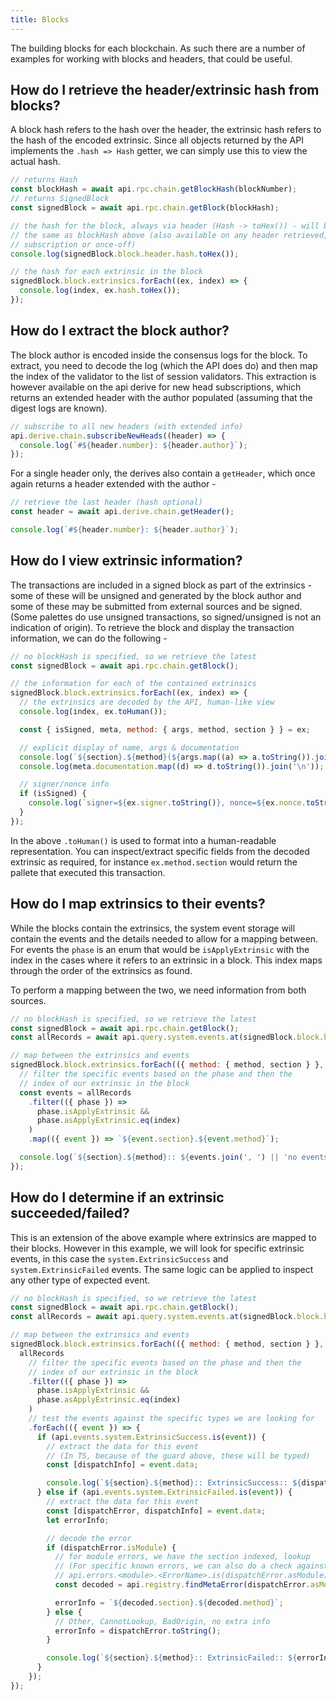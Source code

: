 ```yaml
---
title: Blocks
---
```


The building blocks for each blockchain. As such there are a number of examples for working with blocks and headers, that could be useful.


## How do I retrieve the header/extrinsic hash from blocks?

A block hash refers to the hash over the header, the extrinsic hash refers to the hash of the encoded extrinsic. Since all objects returned by the API implements the `.hash => Hash` getter, we can simply use this to view the actual hash.

```js
// returns Hash
const blockHash = await api.rpc.chain.getBlockHash(blockNumber);
// returns SignedBlock
const signedBlock = await api.rpc.chain.getBlock(blockHash);

// the hash for the block, always via header (Hash -> toHex()) - will be
// the same as blockHash above (also available on any header retrieved,
// subscription or once-off)
console.log(signedBlock.block.header.hash.toHex());

// the hash for each extrinsic in the block
signedBlock.block.extrinsics.forEach((ex, index) => {
  console.log(index, ex.hash.toHex());
});
```


## How do I extract the block author?

The block author is encoded inside the consensus logs for the block. To extract, you need to decode the log (which the API does do) and then map the index of the validator to the list of session validators. This extraction is however available on the api derive for new head subscriptions, which returns an extended header with the author populated (assuming that the digest logs are known).

```js
// subscribe to all new headers (with extended info)
api.derive.chain.subscribeNewHeads((header) => {
  console.log(`#${header.number}: ${header.author}`);
});
```

For a single header only, the derives also contain a `getHeader`, which once again returns a header extended with the author -

```js
// retrieve the last header (hash optional)
const header = await api.derive.chain.getHeader();

console.log(`#${header.number}: ${header.author}`);
```


## How do I view extrinsic information?

The transactions are included in a signed block as part of the extrinsics - some of these will be unsigned and generated by the block author and some of these may be submitted from external sources and be signed. (Some palettes do use unsigned transactions, so signed/unsigned is not an indication of origin). To retrieve the block and display the transaction information, we can do the following -

```js
// no blockHash is specified, so we retrieve the latest
const signedBlock = await api.rpc.chain.getBlock();

// the information for each of the contained extrinsics
signedBlock.block.extrinsics.forEach((ex, index) => {
  // the extrinsics are decoded by the API, human-like view
  console.log(index, ex.toHuman());

  const { isSigned, meta, method: { args, method, section } } = ex;

  // explicit display of name, args & documentation
  console.log(`${section}.${method}(${args.map((a) => a.toString()).join(', ')})`);
  console.log(meta.documentation.map((d) => d.toString()).join('\n'));

  // signer/nonce info
  if (isSigned) {
    console.log(`signer=${ex.signer.toString()}, nonce=${ex.nonce.toString()}`);
  }
});
```

In the above `.toHuman()` is used to format into a human-readable representation. You can inspect/extract specific fields from the decoded extrinsic as required, for instance `ex.method.section` would return the pallete that executed this transaction.


## How do I map extrinsics to their events?

While the blocks contain the extrinsics, the system event storage will contain the events and the details needed to allow for a mapping between. For events the `phase` is an enum that would be `isApplyExtrinsic` with the index in the cases where it refers to an extrinsic in a block. This index maps through the order of the extrinsics as found.

To perform a mapping between the two, we need information from both sources.

```js
// no blockHash is specified, so we retrieve the latest
const signedBlock = await api.rpc.chain.getBlock();
const allRecords = await api.query.system.events.at(signedBlock.block.header.hash);

// map between the extrinsics and events
signedBlock.block.extrinsics.forEach(({ method: { method, section } }, index) => {
  // filter the specific events based on the phase and then the
  // index of our extrinsic in the block
  const events = allRecords
    .filter(({ phase }) =>
      phase.isApplyExtrinsic &&
      phase.asApplyExtrinsic.eq(index)
    )
    .map(({ event }) => `${event.section}.${event.method}`);

  console.log(`${section}.${method}:: ${events.join(', ') || 'no events'}`);
});
```


## How do I determine if an extrinsic succeeded/failed?

This is an extension of the above example where extrinsics are mapped to their blocks. However in this example, we will look for specific extrinsic events, in this case the `system.ExtrinsicSuccess` and `system.ExtrinsicFailed` events. The same logic can be applied to inspect any other type of expected event.

```js
// no blockHash is specified, so we retrieve the latest
const signedBlock = await api.rpc.chain.getBlock();
const allRecords = await api.query.system.events.at(signedBlock.block.header.hash);

// map between the extrinsics and events
signedBlock.block.extrinsics.forEach(({ method: { method, section } }, index) => {
  allRecords
    // filter the specific events based on the phase and then the
    // index of our extrinsic in the block
    .filter(({ phase }) =>
      phase.isApplyExtrinsic &&
      phase.asApplyExtrinsic.eq(index)
    )
    // test the events against the specific types we are looking for
    .forEach(({ event }) => {
      if (api.events.system.ExtrinsicSuccess.is(event)) {
        // extract the data for this event
        // (In TS, because of the guard above, these will be typed)
        const [dispatchInfo] = event.data;

        console.log(`${section}.${method}:: ExtrinsicSuccess:: ${dispatchInfo.toHuman()}`);
      } else if (api.events.system.ExtrinsicFailed.is(event)) {
        // extract the data for this event
        const [dispatchError, dispatchInfo] = event.data;
        let errorInfo;

        // decode the error
        if (dispatchError.isModule) {
          // for module errors, we have the section indexed, lookup
          // (For specific known errors, we can also do a check against the
          // api.errors.<module>.<ErrorName>.is(dispatchError.asModule) guard)
          const decoded = api.registry.findMetaError(dispatchError.asModule);

          errorInfo = `${decoded.section}.${decoded.method}`;
        } else {
          // Other, CannotLookup, BadOrigin, no extra info
          errorInfo = dispatchError.toString();
        }

        console.log(`${section}.${method}:: ExtrinsicFailed:: ${errorInfo}`);
      }
    });
});
```
